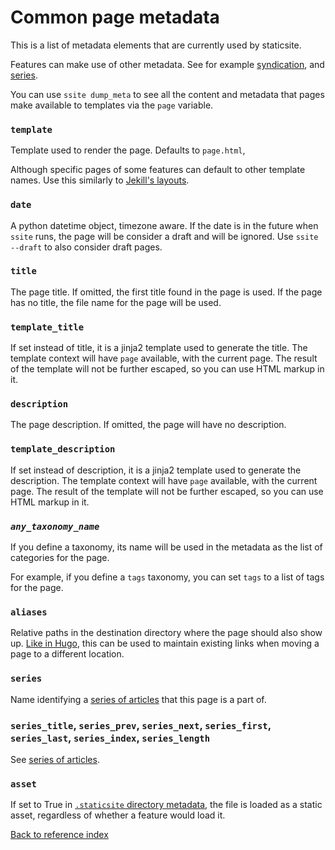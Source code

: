 # Common page metadata

This is a list of metadata elements that are currently used by staticsite.

Features can make use of other metadata. See for example
[syndication](syndication.md), and [series](series.md).

You can use `ssite dump_meta` to see all the content and metadata that pages
make available to templates via the `page` variable.


### `template`

Template used to render the page. Defaults to `page.html`,

Although specific pages of some features can default to other template names.
Use this similarly to [Jekill's layouts](https://jekyllrb.com/docs/step-by-step/04-layouts/).

### `date`

A python datetime object, timezone aware. If the date is in the future when
`ssite` runs, the page will be consider a draft and will be ignored. Use `ssite
--draft` to also consider draft pages.

### `title`

The page title. If omitted, the first title found in the page is used. If the
page has no title, the file name for the page will be used.

### `template_title`

If set instead of title, it is a jinja2 template used to generate the title.
The template context will have `page` available, with the current page. The
result of the template will not be further escaped, so you can use HTML markup
in it.

### `description`

The page description. If omitted, the page will have no description.

### `template_description`

If set instead of description, it is a jinja2 template used to generate the
description. The template context will have `page` available, with the current
page. The result of the template will not be further escaped, so you can use
HTML markup in it.

### *`any_taxonomy_name`*

If you define a taxonomy, its name will be used in the metadata as the list of
categories for the page.

For example, if you define a `tags` taxonomy, you can set `tags` to a list of
tags for the page.

### `aliases`

Relative paths in the destination directory where the page should also show up.
[Like in Hugo](https://gohugo.io/extras/aliases/), this can be used to maintain
existing links when moving a page to a different location.

### `series`

Name identifying a [series of articles](series.md) that this page is a part of.

### `series_title`, `series_prev`, `series_next`, `series_first`, `series_last`, `series_index`, `series_length`
   
See [series of articles](series.md).

### `asset`

If set to True in [`.staticsite` directory metadata](contents.md), the file is
loaded as a static asset, regardless of whether a feature would load it.


[Back to reference index](reference.md)

